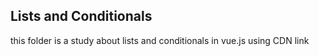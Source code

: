 ## Lists and Conditionals	

this folder is a study about lists and conditionals in vue.js using CDN link